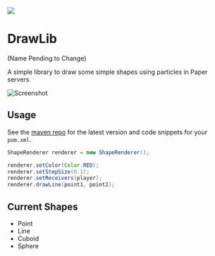 ![](https://maven.funnyboyroks.com/api/badge/latest/snapshots/com/funnyboyroks/DrawLib?color=40c14a&name=DrawLib&prefix=v)

# DrawLib

(Name Pending to Change)

A simple library to draw some simple shapes using particles in Paper servers

![Screenshot](./img/screenshot.png)

## Usage

See the [maven repo](https://maven.funnyboyroks.com/#/snapshots/com/funnyboyroks/DrawLib/1.0.0-SNAPSHOT) for the latest version and code snippets for your `pom.xml`.

```java
ShapeRenderer renderer = new ShapeRenderer();

renderer.setColor(Color.RED);
renderer.setStepSize(0.1);
renderer.setReceivers(player);
renderer.drawLine(point1, point2);
```

## Current Shapes

- Point
- Line
- Cuboid
- Sphere